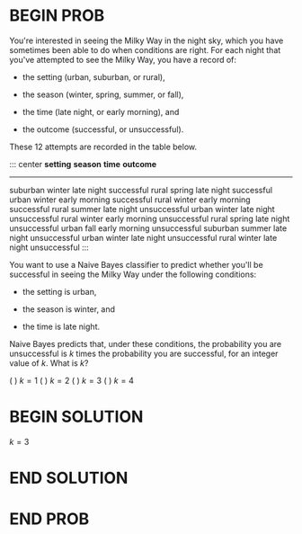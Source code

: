 # BEGIN PROB

You're interested in seeing the Milky Way in the night
sky, which you have sometimes been able to do when conditions are right.
For each night that you've attempted to see the Milky Way, you have a
record of:

-   the setting (urban, suburban, or rural),

-   the season (winter, spring, summer, or fall),

-   the time (late night, or early morning), and

-   the outcome (successful, or unsuccessful).

These 12 attempts are recorded in the table below.

::: center
  **setting**   **season**   **time**        **outcome**
  ------------- ------------ --------------- --------------
  suburban      winter       late night      successful
  rural         spring       late night      successful
  urban         winter       early morning   successful
  rural         winter       early morning   successful
  rural         summer       late night      unsuccessful
  urban         winter       late night      unsuccessful
  rural         winter       early morning   unsuccessful
  rural         spring       late night      unsuccessful
  urban         fall         early morning   unsuccessful
  suburban      summer       late night      unsuccessful
  urban         winter       late night      unsuccessful
  rural         winter       late night      unsuccessful
:::

You want to use a Naive Bayes classifier to predict whether you'll be
successful in seeing the Milky Way under the following conditions:

-   the setting is urban,

-   the season is winter, and

-   the time is late night.

Naive Bayes predicts that, under these conditions, the probability you
are unsuccessful is $k$ times the probability you are successful, for an
integer value of $k$. What is $k$?

( ) $k=1$
( ) $k=2$
( ) $k=3$
( ) $k=4$

# BEGIN SOLUTION

$k=3$

# END SOLUTION

# END PROB